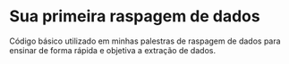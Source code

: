 # Sua primeira raspagem de dados
Código básico utilizado em minhas palestras de raspagem de dados para ensinar de forma rápida e objetiva a extração de dados.
